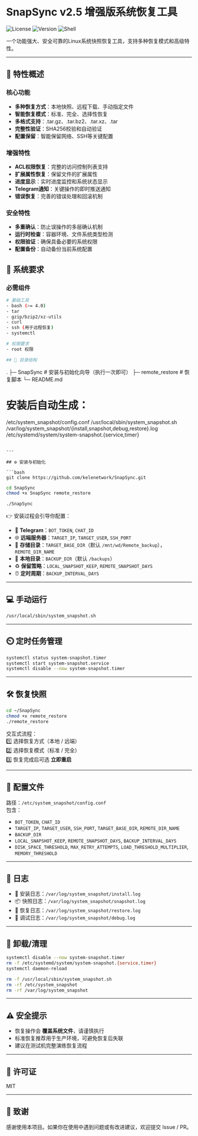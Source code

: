# SnapSync v2.5 增强版系统恢复工具

![License](https://img.shields.io/badge/license-MIT-blue.svg)
![Version](https://img.shields.io/badge/version-2.5-green.svg)
![Shell](https://img.shields.io/badge/shell-bash-yellow.svg)

一个功能强大、安全可靠的Linux系统快照恢复工具，支持多种恢复模式和高级特性。

---

## 🚀 特性概述

### 核心功能
- **多种恢复方式**：本地快照、远程下载、手动指定文件
- **智能恢复模式**：标准、完全、选择性恢复
- **多格式支持**：.tar.gz、.tar.bz2、.tar.xz、.tar
- **完整性验证**：SHA256校验和自动验证
- **配置保留**：智能保留网络、SSH等关键配置

### 增强特性
- **ACL权限恢复**：完整的访问控制列表支持
- **扩展属性恢复**：保留文件的扩展属性
- **进度显示**：实时进度监控和系统状态显示
- **Telegram通知**：关键操作的即时推送通知
- **错误恢复**：完善的错误处理和回滚机制

### 安全特性
- **多重确认**：防止误操作的多层确认机制
- **运行时检查**：容器环境、文件系统类型检测
- **权限验证**：确保具备必要的系统权限
- **配置备份**：自动备份当前系统配置

## 🔧 系统要求

### 必需组件
```bash
# 基础工具
- bash (>= 4.0)
- tar
- gzip/bzip2/xz-utils
- curl
- ssh (用于远程恢复)
- systemctl

# 权限要求
- root 权限

## 📂 目录结构

```
.
├─ SnapSync                 # 安装与初始化向导（执行一次即可）
├─ remote_restore           # 恢复脚本
└─ README.md
# 安装后自动生成：
/etc/system_snapshot/config.conf
/usr/local/sbin/system_snapshot.sh
/var/log/system_snapshot/{install,snapshot,debug,restore}.log
/etc/systemd/system/system-snapshot.{service,timer}
```

---

## ⚙️ 安装与初始化

```bash
git clone https://github.com/kelenetwork/SnapSync.git
```
```bash
cd SnapSync
chmod +x SnapSync remote_restore
```
```bash
./SnapSync
```

👉 安装过程会引导你配置：
- 📱 **Telegram**：`BOT_TOKEN`, `CHAT_ID`  
- 🌐 **远端服务器**：`TARGET_IP`, `TARGET_USER`, `SSH_PORT`  
- 📁 **存储目录**：`TARGET_BASE_DIR`（默认 `/mnt/wd/Remote_backup`），`REMOTE_DIR_NAME`  
- 💾 **本地目录**：`BACKUP_DIR`（默认 `/backups`）  
- ♻️ **保留策略**：`LOCAL_SNAPSHOT_KEEP`, `REMOTE_SNAPSHOT_DAYS`  
- ⏰ **定时周期**：`BACKUP_INTERVAL_DAYS`  

---

## 💻 手动运行

```bash
/usr/local/sbin/system_snapshot.sh
```

---

## ⏲️ 定时任务管理

```bash
systemctl status system-snapshot.timer
systemctl start system-snapshot.service
systemctl disable --now system-snapshot.timer
```

---

## 🛠️ 恢复快照

```bash
cd ~/SnapSync
chmod +x remote_restore
./remote_restore
```

交互式流程：  
1️⃣ 选择恢复方式（本地 / 远端）  
2️⃣ 选择恢复模式（标准 / 完全）  
3️⃣ 恢复完成后可选 **立即重启**  

---

## 📑 配置文件

路径：`/etc/system_snapshot/config.conf`  
包含：
- `BOT_TOKEN`, `CHAT_ID`  
- `TARGET_IP`, `TARGET_USER`, `SSH_PORT`, `TARGET_BASE_DIR`, `REMOTE_DIR_NAME`  
- `BACKUP_DIR`  
- `LOCAL_SNAPSHOT_KEEP`, `REMOTE_SNAPSHOT_DAYS`, `BACKUP_INTERVAL_DAYS`  
- `DISK_SPACE_THRESHOLD`, `MAX_RETRY_ATTEMPTS`, `LOAD_THRESHOLD_MULTIPLIER`, `MEMORY_THRESHOLD`  

---

## 📜 日志

- 📝 安装日志：`/var/log/system_snapshot/install.log`  
- 📦 快照日志：`/var/log/system_snapshot/snapshot.log`  
- 🔄 恢复日志：`/var/log/system_snapshot/restore.log`  
- 🐞 调试日志：`/var/log/system_snapshot/debug.log`  

---

## 🧹 卸载/清理

```bash
systemctl disable --now system-snapshot.timer
rm -f /etc/systemd/system/system-snapshot.{service,timer}
systemctl daemon-reload

rm -f /usr/local/sbin/system_snapshot.sh
rm -rf /etc/system_snapshot
rm -rf /var/log/system_snapshot
```

---

## ⚠️ 安全提示

- 恢复操作会 **覆盖系统文件**，请谨慎执行  
- 标准恢复推荐用于生产环境，可避免恢复后失联  
- 建议在测试机完整演练恢复流程  

---

## 📄 许可证

MIT

---

## 🙏 致谢

感谢使用本项目。如果你在使用中遇到问题或有改进建议，欢迎提交 Issue / PR。
